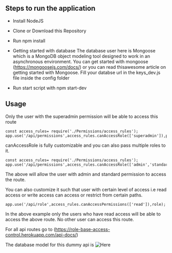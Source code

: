 ## Steps to run the application  
  
- Install NodeJS  
  
- Clone or Download this Repository  
  
- Run npm install  
  
- Getting started with database The database user here is Mongoose which is a MongoDB object modeling tool designed to work in an asynchronous environment. You can get started with mongoose (https://mongoosejs.com/docs/) or you can read thisawesome article on getting started with Mongoose. Fill your databse url in the keys_dev.js file inside the config folder  
  
- Run start script with npm start-dev  
  
  
## Usage
Only the user with the superadmin permission will be able to access this route	

    const access_rules= require('./Permissions/access_rules');
    app.use('/api/permissions',access_rules.canAccessRole(['superadmin']),permissions);

canAccessRole is fully customizable and you  can also pass multiple roles  to it.

    const access_rules= require('./Permissions/access_rules');
    app.use('/api/permissions',access_rules.canAccessRole(['admin','standard']),permissions);

The above will allow the user with admin and standard permission to access the route.

You can also customize it such that user with certain level of access i.e read access or write access can access or restrict from certain paths.

    app.use('/api/role',access_rules.canAccessPermissions(['read']),role);

In the above example only the users who have read access will be able to access the above route. No other user can access this route.

For all api routes go to (https://role-base-access-control.herokuapp.com/api-docs/)

The database model for this dummy api is ![Here](https://user-images.githubusercontent.com/23305890/55716309-48477880-5a14-11e9-8ded-bb9385863fc5.png)

